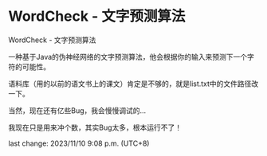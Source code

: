 # WordCheck - 文字预测算法
WordCheck - 文字预测算法

一种基于Java的伪神经网络的文字预测算法，他会根据你的输入来预测下一个字符的可能性。

语料库（用的以前的语文书上的课文）肯定是不够的，就是list.txt中的文件路径改一下。

当然，现在还有亿些Bug，我会慢慢调试的...

我现在只是用来冲个数，其实Bug太多，根本运行不了！

last change: 2023/11/10 9:08 p.m. (UTC+8)

